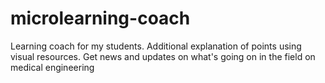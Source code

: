 # microlearning-coach
Learning coach for my students. Additional explanation of points using visual resources. Get news and updates on what's going on in the field on medical engineering
